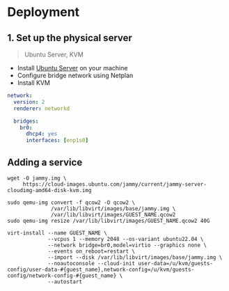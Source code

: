 # Deployment

## 1. Set up the physical server

> Ubuntu Server, KVM

- Install [Ubuntu Server][ubuntu-server] on your machine
- Configure bridge network using Netplan
- Install KVM

```yaml
network:
  version: 2
  renderer: networkd

  bridges:
    br0:
      dhcp4: yes
      interfaces: [enp1s0]
```

## Adding a service

```
wget -O jammy.img \
     https://cloud-images.ubuntu.com/jammy/current/jammy-server-cloudimg-amd64-disk-kvm.img

sudo qemu-img convert -f qcow2 -O qcow2 \
              /var/lib/libvirt/images/base/jammy.img \
              /var/lib/libvirt/images/GUEST_NAME.qcow2
sudo qemu-img resize /var/lib/libvirt/images/GUEST_NAME.qcow2 40G

virt-install --name GUEST_NAME \
             --vcpus 1 --memory 2048 --os-variant ubuntu22.04 \
             --network bridge=br0,model=virtio --graphics none \
             --events on_reboot=restart \
             --import --disk /var/lib/libvirt/images/base/jammy.img \
             --noautoconsole --cloud-init user-data=/u/kvm/guests-config/user-data-#{guest_name},network-config=/u/kvm/guests-config/network-config-#{guest_name} \
             --autostart
```

[ubuntu-server]: https://ubuntu.com/download/server